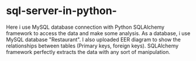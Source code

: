 # sql-server-in-python-
Here i use MySQL database connection with Python SQLAlchemy framework to access the data and make some analysis.
As a database, i use MySQL database "Restaurant". I also uploaded EER diagram to show the relationships between tables (Primary keys, foreign keys).
SQLAlchemy framework perfectly extracts the data with any sort of manipulation.
